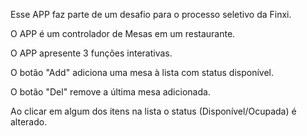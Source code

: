 Esse APP faz parte de um desafio para o processo seletivo da Finxi.

O APP é um controlador de Mesas em um restaurante.


O APP apresente 3 funções interativas.

O botão "Add" adiciona uma mesa à lista com status disponível.

O botão "Del" remove a última mesa adicionada.

Ao clicar em algum dos itens na lista o status (Disponível/Ocupada) é alterado.